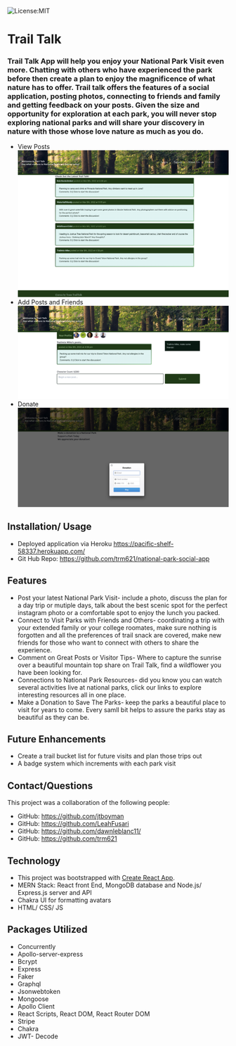 ![License:MIT](https://img.shields.io/badge/License-MIT-yellow.svg)
# Trail Talk
### Trail Talk App will help you enjoy your National Park Visit even more.  Chatting with others who have experienced the park before then create a plan to enjoy the magnificence of what nature has to offer. Trail talk offers the features of a social application, posting photos, connecting to friends and family and getting feedback on your posts.  Given the size and opportunity for exploration at each park, you will never stop exploring national parks and will share your discovery in nature with those whose love nature as much as you do.  

* View Posts
![screenshot](/server/assets/main.png)
* Add Posts and Friends
![screenshot](/server/assets/profile.png)
* Donate
![screenshot](/server/assets/stripe.png)

## Installation/ Usage
  * Deployed application via Heroku  https://pacific-shelf-58337.herokuapp.com/
  * Git Hub Repo: https://github.com/trm621/national-park-social-app

## Features
 * Post your latest National Park Visit- include a photo, discuss the plan for a day trip or mutiple days, talk about the best scenic spot for the perfect instagram photo or a comfortable spot to enjoy the lunch you packed.  
 * Connect to Visit Parks with Friends and Others- coordinating a trip with your extended family or your college roomates, make sure nothing is forgotten and all the preferences of trail snack are covered, make new friends for those who want to connect with others to share the experience.  
 * Comment on Great Posts or Visitor Tips- Where to capture the sunrise over a beautiful mountain top share on Trail Talk, find a wildflower you have been looking for.
 * Connections to National Park Resources- did you know you can watch several activities live at national parks, click our links to explore interesting resources all in one place.
 * Make a Donation to Save The Parks- keep the parks a beautiful place to visit for years to come.  Every samll bit helps to assure the parks stay as beautiful as they can be.

## Future Enhancements
 * Create a trail bucket list for future visits and plan those trips out
 * A badge system which increments with each park visit

## Contact/Questions
  This project was a collaboration of the following people: 
  * GitHub: https://github.com/jtboyman
  * GitHub: https://github.com/LeahFusari
  * GitHub: https://github.com/dawnleblanc11/
  * GitHub: https://github.com/trm621
  
  

 ## Technology <br> 
  * This project was bootstrapped with [Create React App](https://github.com/facebook/create-react-app).
  * MERN Stack: React front End, MongoDB database and Node.js/ Express.js server and API
  * Chakra UI for formatting avatars 
  * HTML/ CSS/ JS 

## Packages Utilized
 * Concurrently 
 * Apollo-server-express
 * Bcrypt
 * Express
 * Faker
 * Graphql
 * Jsonwebtoken
 * Mongoose
 * Apollo Client
 * React Scripts, React DOM, React Router DOM
 * Stripe
 * Chakra
 * JWT- Decode